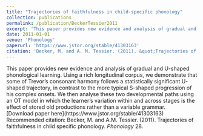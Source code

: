```yaml
---
title: "Trajectories of faithfulness in child-specific phonology"
collection: publications
permalink: /publication/BeckerTessier2011
excerpt: 'This paper provides new evidence and analysis of gradual and U-shaped phonological learning. Using a rich longitudinal corpus, we demonstrate that some of Trevor’s consonant harmony follows a statistically significant U-shaped trajectory, in contrast to the more typical S-shaped progression of his complex onsets. We then analyse these two developmental paths using an OT model in which the learner’s variation within and across stages is the effect of stored old productions rather than a variable grammar.'
date: 2011-01-01
venue: 'Phonology'
paperurl: 'https://www.jstor.org/stable/41303163'
citation: 'Becker, M. and A. M. Tessier. (2011). &quot;Trajectories of faithfulness in child-specific phonology&quot; <i>Phonology</i> 28.'
---
```

<div class="amtText" markdown="1">
This paper provides new evidence and analysis of gradual and U-shaped phonological learning. Using a rich longitudinal corpus, we demonstrate that some of Trevor’s consonant harmony follows a statistically significant U-shaped trajectory, in contrast to the more typical S-shaped progression of his complex onsets. We then analyse these two developmental paths using an OT model in which the learner’s variation within and across stages is the effect of stored old productions rather than a variable grammar.
</div>

<div class="amtText" markdown="1">
[Download paper here](https://www.jstor.org/stable/41303163)
</div>

<div class="amtText" markdown="1">
Recommended citation: Becker, M. and A.M. Tessier. (2011). Trajectories of faithfulness in child specific phonology. <i> Phonology</i> 28.
</div>
